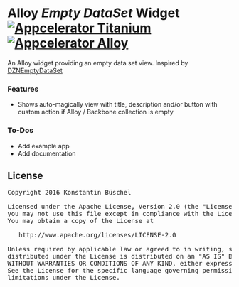 # Alloy *Empty DataSet* Widget [![Appcelerator Titanium](http://www-static.appcelerator.com/badges/titanium-git-badge-sq.png)](http://appcelerator.com/titanium/) [![Appcelerator Alloy](http://www-static.appcelerator.com/badges/alloy-git-badge-sq.png)](http://appcelerator.com/alloy/)

An Alloy widget providing an empty data set view. Inspired by [DZNEmptyDataSet](https://github.com/dzenbot/DZNEmptyDataSet)

### Features

* Shows auto-magically view with title, description and/or button with custom action if Alloy / Backbone collection is empty

### To-Dos

* Add example app
* Add documentation

## License

<pre>
Copyright 2016 Konstantin Büschel

Licensed under the Apache License, Version 2.0 (the "License");
you may not use this file except in compliance with the License.
You may obtain a copy of the License at

   http://www.apache.org/licenses/LICENSE-2.0

Unless required by applicable law or agreed to in writing, software
distributed under the License is distributed on an "AS IS" BASIS,
WITHOUT WARRANTIES OR CONDITIONS OF ANY KIND, either express or implied.
See the License for the specific language governing permissions and
limitations under the License.
</pre>